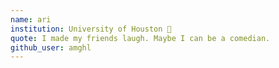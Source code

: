 ```yaml
---
name: ari
institution: University of Houston 🚩 
quote: I made my friends laugh. Maybe I can be a comedian.
github_user: amghl
---
```

